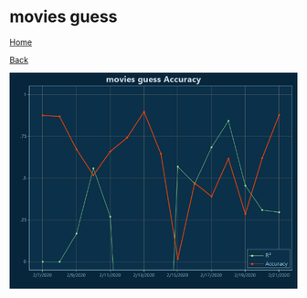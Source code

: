 # movies guess

[Home](../index.md)

[Back](movies.md)

![guess R²](../images/movies_guess_Accuracy.png "guess R²")

